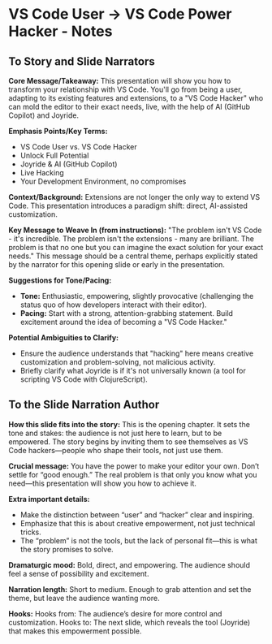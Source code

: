 # VS Code User → VS Code Power Hacker - Notes

## To Story and Slide Narrators

**Core Message/Takeaway:**
This presentation will show you how to transform your relationship with VS Code. You'll go from being a user, adapting to its existing features and extensions, to a "VS Code Hacker" who can mold the editor to their exact needs, live, with the help of AI (GitHub Copilot) and Joyride.

**Emphasis Points/Key Terms:**
*   VS Code User vs. VS Code Hacker
*   Unlock Full Potential
*   Joyride & AI (GitHub Copilot)
*   Live Hacking
*   Your Development Environment, no compromises

**Context/Background:**
Extensions are not longer the only way to extend VS Code. This presentation introduces a paradigm shift: direct, AI-assisted customization.

**Key Message to Weave In (from instructions):**
"The problem isn't VS Code - it's incredible. The problem isn't the extensions - many are brilliant. The problem is that no one but you can imagine the exact solution for your exact needs."
This message should be a central theme, perhaps explicitly stated by the narrator for this opening slide or early in the presentation.

**Suggestions for Tone/Pacing:**
*   **Tone:** Enthusiastic, empowering, slightly provocative (challenging the status quo of how developers interact with their editor).
*   **Pacing:** Start with a strong, attention-grabbing statement. Build excitement around the idea of becoming a "VS Code Hacker."

**Potential Ambiguities to Clarify:**
*   Ensure the audience understands that "hacking" here means creative customization and problem-solving, not malicious activity.
*   Briefly clarify what Joyride is if it's not universally known (a tool for scripting VS Code with ClojureScript).

## To the Slide Narration Author

**How this slide fits into the story:**
This is the opening chapter. It sets the tone and stakes: the audience is not just here to learn, but to be empowered. The story begins by inviting them to see themselves as VS Code hackers—people who shape their tools, not just use them.

**Crucial message:**
You have the power to make your editor your own. Don’t settle for “good enough.” The real problem is that only you know what you need—this presentation will show you how to achieve it.

**Extra important details:**
- Make the distinction between “user” and “hacker” clear and inspiring.
- Emphasize that this is about creative empowerment, not just technical tricks.
- The “problem” is not the tools, but the lack of personal fit—this is what the story promises to solve.

**Dramaturgic mood:**
Bold, direct, and empowering. The audience should feel a sense of possibility and excitement.

**Narration length:**
Short to medium. Enough to grab attention and set the theme, but leave the audience wanting more.

**Hooks:**
Hooks from: The audience’s desire for more control and customization.
Hooks to: The next slide, which reveals the tool (Joyride) that makes this empowerment possible.
